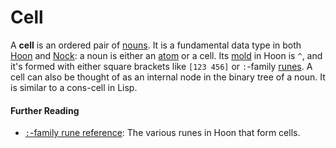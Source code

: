 # Cell

A **cell** is an ordered pair of [nouns](noun). It is a fundamental data type in both [Hoon](hoon) and [Nock](cell): a noun is either an [atom](atom) or a cell. Its [mold](mold) in Hoon is `^`, and it's formed with either square brackets like `[123 456]` or `:`-family [runes](rune). A cell can also be thought of as an internal node in the binary tree of a noun. It is similar to a cons-cell in Lisp.

#### Further Reading

- [`:`-family rune reference](../language/hoon/reference/rune/col): The various runes in Hoon that form cells.
